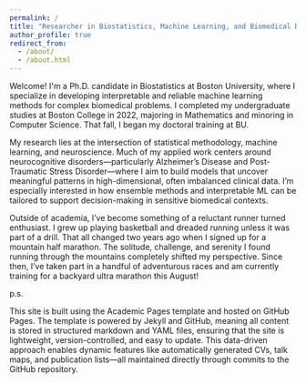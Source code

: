 ```yaml
---
permalink: /
title: "Researcher in Biostatistics, Machine Learning, and Biomedical Data Science"
author_profile: true
redirect_from: 
  - /about/
  - /about.html
---
```


Welcome! I'm a Ph.D. candidate in Biostatistics at Boston University, where I specialize in developing interpretable and reliable machine learning methods for complex biomedical problems. I completed my undergraduate studies at Boston College in 2022, majoring in Mathematics and minoring in Computer Science. That fall, I began my doctoral training at BU.

My research lies at the intersection of statistical methodology, machine learning, and neuroscience. Much of my applied work centers around neurocognitive disorders—particularly Alzheimer’s Disease and Post-Traumatic Stress Disorder—where I aim to build models that uncover meaningful patterns in high-dimensional, often imbalanced clinical data. I’m especially interested in how ensemble methods and interpretable ML can be tailored to support decision-making in sensitive biomedical contexts.

Outside of academia, I’ve become something of a reluctant runner turned enthusiast. I grew up playing basketball and dreaded running unless it was part of a drill. That all changed two years ago when I signed up for a mountain half marathon. The solitude, challenge, and serenity I found running through the mountains completely shifted my perspective. Since then, I’ve taken part in a handful of adventurous races and am currently training for a backyard ultra marathon this August!

p.s. 

This site is built using the Academic Pages template and hosted on GitHub Pages. The template is powered by Jekyll and GitHub, meaning all content is stored in structured markdown and YAML files, ensuring that the site is lightweight, version-controlled, and easy to update. This data-driven approach enables dynamic features like automatically generated CVs, talk maps, and publication lists—all maintained directly through commits to the GitHub repository.
